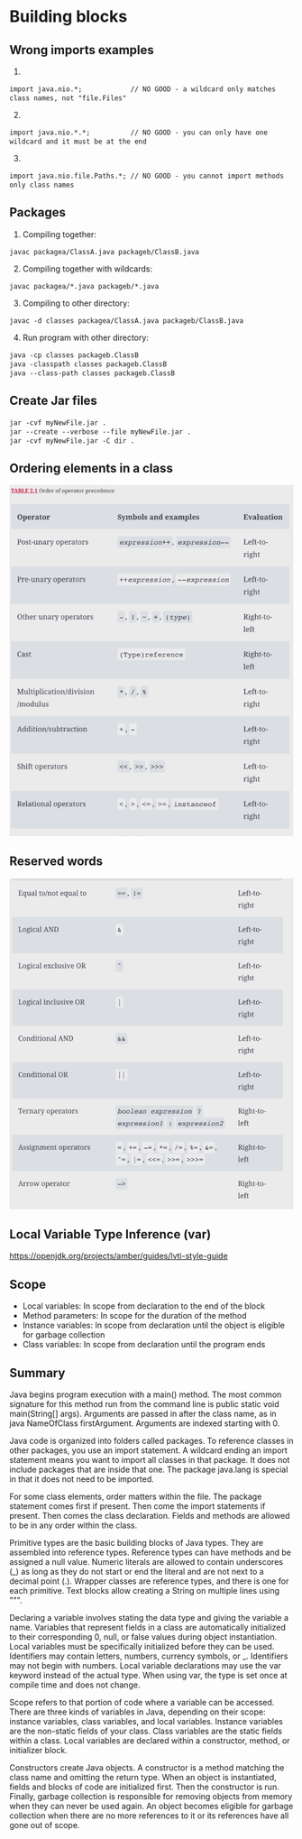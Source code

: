 # Building blocks

## Wrong imports examples

1. 
```
import java.nio.*;            // NO GOOD - a wildcard only matches class names, not "file.Files"
```
2.
```
import java.nio.*.*;          // NO GOOD - you can only have one wildcard and it must be at the end
```

3.
```
import java.nio.file.Paths.*; // NO GOOD - you cannot import methods only class names
```

## Packages

1. Compiling together:
```
javac packagea/ClassA.java packageb/ClassB.java
```

2. Compiling together with wildcards:
```
javac packagea/*.java packageb/*.java
```

3. Compiling to other directory:
```
javac -d classes packagea/ClassA.java packageb/ClassB.java
```
4. Run program with other directory:
```
java -cp classes packageb.ClassB
java -classpath classes packageb.ClassB
java --class-path classes packageb.ClassB
```

## Create Jar files

```
jar -cvf myNewFile.jar .
jar --create --verbose --file myNewFile.jar .
jar -cvf myNewFile.jar -C dir .
```

## Ordering elements in a class

![img.png](img.png)

## Reserved words

![img_1.png](img_1.png)

## Local Variable Type Inference (var)

https://openjdk.org/projects/amber/guides/lvti-style-guide

## Scope

- Local variables: In scope from declaration to the end of the block
- Method parameters: In scope for the duration of the method
- Instance variables: In scope from declaration until the object is eligible for garbage collection
- Class variables: In scope from declaration until the program ends


## Summary

Java begins program execution with a main() method. The most common signature for this method run from the command line is public static void main(String[] args). Arguments are passed in after the class name, as in java NameOfClass firstArgument. Arguments are indexed starting with 0.

Java code is organized into folders called packages. To reference classes in other packages, you use an import statement. A wildcard ending an import statement means you want to import all classes in that package. It does not include packages that are inside that one. The package java.lang is special in that it does not need to be imported.

For some class elements, order matters within the file. The package statement comes first if present. Then come the import statements if present. Then comes the class declaration. Fields and methods are allowed to be in any order within the class.

Primitive types are the basic building blocks of Java types. They are assembled into reference types. Reference types can have methods and be assigned a null value. Numeric literals are allowed to contain underscores (_) as long as they do not start or end the literal and are not next to a decimal point (.). Wrapper classes are reference types, and there is one for each primitive. Text blocks allow creating a String on multiple lines using """.

Declaring a variable involves stating the data type and giving the variable a name. Variables that represent fields in a class are automatically initialized to their corresponding 0, null, or false values during object instantiation. Local variables must be specifically initialized before they can be used. Identifiers may contain letters, numbers, currency symbols, or _. Identifiers may not begin with numbers. Local variable declarations may use the var keyword instead of the actual type. When using var, the type is set once at compile time and does not change.

Scope refers to that portion of code where a variable can be accessed. There are three kinds of variables in Java, depending on their scope: instance variables, class variables, and local variables. Instance variables are the non-static fields of your class. Class variables are the static fields within a class. Local variables are declared within a constructor, method, or initializer block.

Constructors create Java objects. A constructor is a method matching the class name and omitting the return type. When an object is instantiated, fields and blocks of code are initialized first. Then the constructor is run. Finally, garbage collection is responsible for removing objects from memory when they can never be used again. An object becomes eligible for garbage collection when there are no more references to it or its references have all gone out of scope.